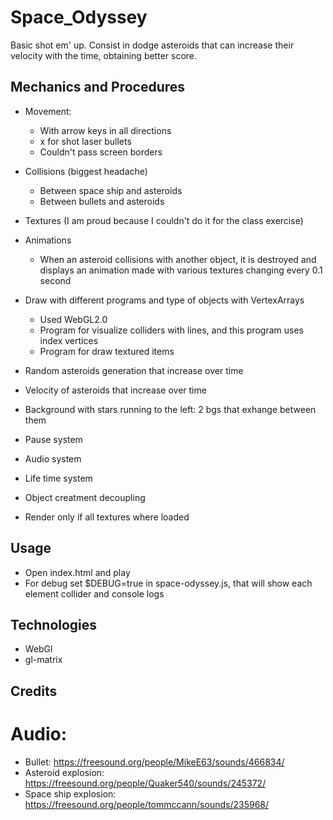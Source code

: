 # Space_Odyssey
Basic shot em' up. Consist in dodge asteroids that can increase their velocity with the time, obtaining better score.

## Mechanics and Procedures
* Movement:
	* With arrow keys in all directions
	* x for shot laser bullets
	* Couldn't pass screen borders

* Collisions (biggest headache)
	* Between space ship and asteroids
	* Between bullets and asteroids

* Textures (I am proud because I couldn't do it for the class exercise)

* Animations
	* When an asteroid collisions with another object, it is destroyed and displays an animation made with various textures changing every 0.1 second

* Draw with different programs and type of objects with VertexArrays
	* Used WebGL2.0
	* Program for visualize colliders with lines, and this program uses index vertices
	* Program for draw textured items

* Random asteroids generation that increase over time

* Velocity of asteroids that increase over time

* Background with stars running to the left: 2 bgs that exhange between them

* Pause system

* Audio system

* Life time system

* Object creatment decoupling	

* Render only if all textures where loaded

## Usage
* Open index.html and play
* For debug set $DEBUG=true in space-odyssey.js, that will show each element collider and console logs


## Technologies
* WebGl
* gl-matrix


## Credits
# Audio:
* Bullet: https://freesound.org/people/MikeE63/sounds/466834/
* Asteroid explosion: https://freesound.org/people/Quaker540/sounds/245372/
* Space ship explosion: https://freesound.org/people/tommccann/sounds/235968/
